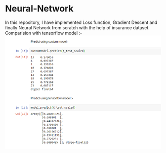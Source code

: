 # Neural-Network
In this repository, I have implemented Loss function, Gradient Descent and finally Neural Network
from scratch with the help of insurance dataset.<br>
Comparision with tensorflow model :- <br>
![](Model_comparison.png)
